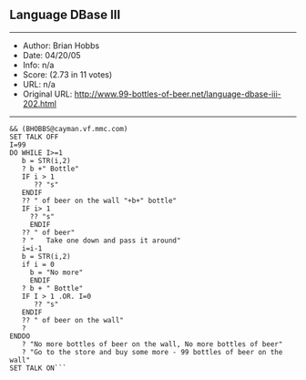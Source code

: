 
## Language DBase III ##
---
- Author: Brian Hobbs
- Date: 04/20/05
- Info: n/a
- Score:  (2.73 in 11 votes)
- URL: n/a
- Original URL: http://www.99-bottles-of-beer.net/language-dbase-iii-202.html
---

```&& BEER.PRG  - 99 Bottles of Beer  - Brian Hobbs  Jan 1996
&& (BHOBBS@cayman.vf.mmc.com)
SET TALK OFF
I=99
DO WHILE I>=1
   b = STR(i,2)
   ? b +" Bottle"
   IF i > 1
      ?? "s"
   ENDIF
   ?? " of beer on the wall "+b+" bottle"
   IF i> 1 
     ?? "s"
     ENDIF
   ?? " of beer"
   ? "   Take one down and pass it around"
   i=i-1
   b = STR(i,2)
   if i = 0
     b = "No more"
     ENDIF
   ? b + " Bottle"
   IF I > 1 .OR. I=0
      ?? "s"
   ENDIF
   ?? " of beer on the wall"
   ?
ENDDO
   ? "No more bottles of beer on the wall, No more bottles of beer"
   ? "Go to the store and buy some more - 99 bottles of beer on the wall"
SET TALK ON```